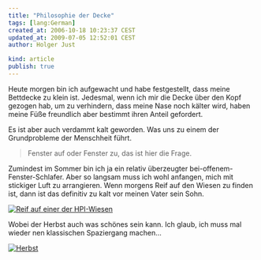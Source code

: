 ```yaml
---
title: "Philosophie der Decke"
tags: [lang:German]
created_at: 2006-10-18 10:23:37 CEST
updated_at: 2009-07-05 12:52:01 CEST
author: Holger Just

kind: article
publish: true
---
```


Heute morgen bin ich aufgewacht und habe festgestellt, dass meine Bettdecke zu klein ist. Jedesmal, wenn ich mir die Decke über den Kopf gezogen hab, um zu verhindern, dass meine Nase noch kälter wird, haben meine Füße freundlich aber bestimmt ihren Anteil gefordert.

Es ist aber auch verdammt kalt geworden. Was uns zu einem der Grundprobleme der Menschheit führt.

>Fenster auf oder Fenster zu, das ist hier die Frage.

Zumindest im Sommer bin ich ja ein relativ überzeugter bei-offenem-Fenster-Schlafer. Aber so langsam muss ich wohl anfangen, mich mit stickiger Luft zu arrangieren. Wenn morgens Reif auf den Wiesen zu finden ist, dann ist das definitiv zu kalt vor meinen Vater sein Sohn.

<a href="http://www.flickr.com/photos/meine-erde/272947249/"><img src="http://static.flickr.com/113/272947249_649934e5af.jpg" alt="Reif auf einer der HPI-Wiesen" title="Kalt ists geworden" class="center"/></a>

Wobei der Herbst auch was schönes sein kann. Ich glaub, ich muss mal wieder nen klassischen Spaziergang machen...

<a href="http://www.flickr.com/photos/meine-erde/272950337/"><img src="http://static.flickr.com/91/272950337_2a321d0ddf.jpg" alt="Herbst" title="" class="center"/></a>